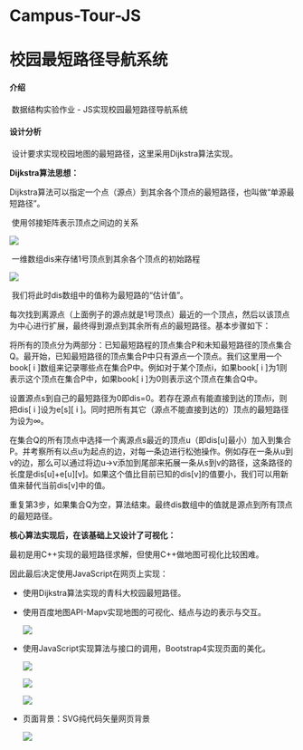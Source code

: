 # Campus-Tour-JS

# 校园最短路径导航系统

#### 介绍
​		数据结构实验作业 - JS实现校园最短路径导航系统

#### 设计分析

​		设计要求实现校园地图的最短路径，这里采用Dijkstra算法实现。

**Dijkstra算法思想：**

​		Dijkstra算法可以指定一个点（源点）到其余各个顶点的最短路径，也叫做“单源最短路径”。

​		使用邻接矩阵表示顶点之间边的关系

![](https://keyon-photo-1256901694.cos.ap-beijing.myqcloud.com//markdown20191208163311.png)                 

​		一维数组dis来存储1号顶点到其余各个顶点的初始路程

 ![](https://keyon-photo-1256901694.cos.ap-beijing.myqcloud.com//markdown20191208163322.png)

​		我们将此时dis数组中的值称为最短路的“估计值”。

​		每次找到离源点（上面例子的源点就是1号顶点）最近的一个顶点，然后以该顶点为中心进行扩展，最终得到源点到其余所有点的最短路径。基本步骤如下：

​		将所有的顶点分为两部分：已知最短路程的顶点集合P和未知最短路径的顶点集合Q。最开始，已知最短路径的顶点集合P中只有源点一个顶点。我们这里用一个book[ i ]数组来记录哪些点在集合P中。例如对于某个顶点i，如果book[ i ]为1则表示这个顶点在集合P中，如果book[ i ]为0则表示这个顶点在集合Q中。

​		设置源点s到自己的最短路径为0即dis=0。若存在源点有能直接到达的顶点i，则把dis[ i ]设为e[s][ i ]。同时把所有其它（源点不能直接到达的）顶点的最短路径为设为∞。

​		在集合Q的所有顶点中选择一个离源点s最近的顶点u（即dis[u]最小）加入到集合P。并考察所有以点u为起点的边，对每一条边进行松弛操作。例如存在一条从u到v的边，那么可以通过将边u->v添加到尾部来拓展一条从s到v的路径，这条路径的长度是dis[u]+e[u][v]。如果这个值比目前已知的dis[v]的值要小，我们可以用新值来替代当前dis[v]中的值。

​		重复第3步，如果集合Q为空，算法结束。最终dis数组中的值就是源点到所有顶点的最短路径。

 

**核心算法实现后，在该基础上又设计了可视化：**

最初是用C++实现的最短路径求解，但使用C++做地图可视化比较困难。

因此最后决定使用JavaScript在网页上实现： 

- 使用Dijkstra算法实现的青科大校园最短路径。

- 使用百度地图API-Mapv实现地图的可视化、结点与边的表示与交互。

  ![](https://keyon-photo-1256901694.cos.ap-beijing.myqcloud.com//markdown20191208163426.png)

- 使用JavaScript实现算法与接口的调用，Bootstrap4实现页面的美化。

  ![](https://keyon-photo-1256901694.cos.ap-beijing.myqcloud.com//markdown20191208163435.png)

  ![](https://keyon-photo-1256901694.cos.ap-beijing.myqcloud.com//markdown20191208163444.png)

  ![](https://keyon-photo-1256901694.cos.ap-beijing.myqcloud.com//markdown20191208163455.png)

- 页面背景：SVG纯代码矢量网页背景

  ![](https://keyon-photo-1256901694.cos.ap-beijing.myqcloud.com//markdown20191208163503.png)

